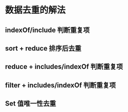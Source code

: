 # 数据去重的解法

## indexOf/include 判断重复项

## sort + reduce 排序后去重

## reduce + includes/indexOf 判断重复项

## filter + includes/indexOf 判断重复项

## Set 值唯一性去重

